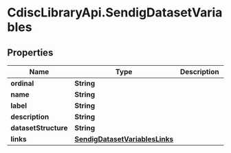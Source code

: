 # CdiscLibraryApi.SendigDatasetVariables

## Properties

Name | Type | Description | Notes
------------ | ------------- | ------------- | -------------
**ordinal** | **String** |  | [optional] 
**name** | **String** |  | [optional] 
**label** | **String** |  | [optional] 
**description** | **String** |  | [optional] 
**datasetStructure** | **String** |  | [optional] 
**links** | [**SendigDatasetVariablesLinks**](SendigDatasetVariablesLinks.md) |  | [optional] 


